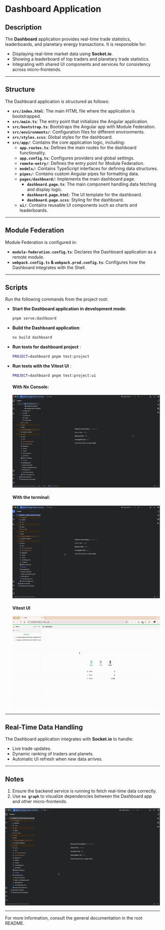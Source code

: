 # Dashboard Application

## Description
The **Dashboard** application provides real-time trade statistics, leaderboards, and planetary energy transactions. It is responsible for:
- Displaying real-time market data using **Socket.io**.
- Showing a leaderboard of top traders and planetary trade statistics.
- Integrating with shared UI components and services for consistency across micro-frontends.

---

## Structure
The Dashboard application is structured as follows:

- **`src/index.html`**: The main HTML file where the application is bootstrapped.
- **`src/main.ts`**: The entry point that initializes the Angular application.
- **`src/bootstrap.ts`**: Bootstraps the Angular app with Module Federation.
- **`src/environments/`**: Configuration files for different environments.
- **`src/styles.scss`**: Global styles for the dashboard.
- **`src/app/`**: Contains the core application logic, including:
    - **`app.routes.ts`**: Defines the main routes for the dashboard functionality.
    - **`app.config.ts`**: Configures providers and global settings.
    - **`remote-entry/`**: Defines the entry point for Module Federation.
    - **`models/`**: Contains TypeScript interfaces for defining data structures.
    - **`pipes/`**: Contains custom Angular pipes for formatting data.
    - **`pages/dashboard/`**: Implements the main dashboard page.
        - **`dashboard.page.ts`**: The main component handling data fetching and display logic.
        - **`dashboard.page.html`**: The UI template for the dashboard.
        - **`dashboard.page.scss`**: Styling for the dashboard.
    - **`ui/`**: Contains reusable UI components such as charts and leaderboards.

---

## Module Federation
Module Federation is configured in:
- **`module-federation.config.ts`**: Declares the Dashboard application as a remote module.
- **`webpack.config.ts` & `webpack.prod.config.ts`**: Configures how the Dashboard integrates with the Shell.

---

## Scripts
Run the following commands from the project root:

- **Start the Dashboard application in development mode**:
  ```bash
  pnpm serve:dashboard
  ```

- **Build the Dashboard application**:
  ```bash
  nx build dashboard
  ```

- **Run tests for dashboard project** :
  ```bash
  PROJECT=dashboard pnpm test:project
  ```
- **Run tests with the Vitest UI** :
  ```bash
  PROJECT=dashboard pnpm test:project:ui
  ```

  #### **With Nx Console**:

  ![Nx console](../../readme-helpers/assets/images/vitest-ui-nx-console.gif)

  #### **With the terminal**:

  ![Nx console](../../readme-helpers/assets/images/vitest-ui-terminal.gif)

  #### **Vitest UI**

  ![Nx console](../../readme-helpers/assets/images/vitest-ui-dashboard.gif)

---

## Real-Time Data Handling
The Dashboard application integrates with **Socket.io** to handle:
- Live trade updates.
- Dynamic ranking of traders and planets.
- Automatic UI refresh when new data arrives.

---

## Notes
1. Ensure the backend service is running to fetch real-time data correctly.
2. Use **`nx graph`** to visualize dependencies between the Dashboard app and other micro-frontends.

![Nx console](../../readme-helpers/assets/images/nx-use.gif)

---
For more information, consult the general documentation in the root README.
